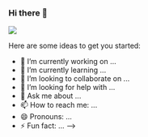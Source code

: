 ### Hi there 👋


<img src="https://chi01pap002files.storage.live.com/y4mgMPNbFcATKeKMQrAV_4-RqGHjJDdoZLVNG_edS17BBeHr5MywsmoEjCMcItZlJxPm0YIvDgb1V9q_IfbquyGoVArKryPdxP3dxI1wlUyH7qevEOnnUAq0ihDt5Uor0XY_roOeag9qrWBIdnVmkpube1awVIzWif21Q8TDmR2IULW1Ie7GuukFFh09483yvwMazBfsyTCHnB7KQyRTpq3Rzc9rSzu4CLsHJRQvWXXdCQ?encodeFailures=1&width=1920&height=640">


Here are some ideas to get you started:

- 🔭 I’m currently working on ...
- 🌱 I’m currently learning ...
- 👯 I’m looking to collaborate on ...
- 🤔 I’m looking for help with ...
- 💬 Ask me about ...
- 📫 How to reach me: ...
- 😄 Pronouns: ...
- ⚡ Fun fact: ...
-->
